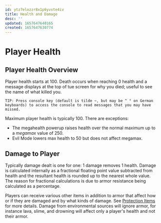 ```yaml
---
id: ytz7elozzr8x1p6yvxte4iv
title: Health and Damage
desc: ''
updated: 1657647640165
created: 1657647630774
---
```

# Player Health
## Player Health Overview
Player health starts at 100.  Death occurs when reaching 0 health and a message displays at the top of tue screen for why you died; useful to see the name of what killed you.

`TIP: Press console key (default is tilde ~, but may be ^ ° on German keyboards) to access the console to read messages that you may have missed.`

Maximum player health is typically 100.  There are exceptions:
* The megahealth powerup raises health over the normal maximum up to a _megamax_ value of 250.
* Evil Mode lowers max health to 50 but does not affect megamax.

## Damage to Player
Typically damage dealt is one for one:  1 damage removes 1 health.  Damage is calculated internally as a fractional floating point value subtracted from health and the resultant health is rounded up to the nearest whole value. The reason for fractional calculations is due to armor resistance being calculated as a percentage.

Players can receive various other items in addition to armor that affect how or if they are damaged and by what kinds of damage.  See [Protection Items](https://github.com/JosiahJack/KeepModReadme/wiki/Items:-Protection) for more details.  Damage from environmental sources will ignore armor, for instance lava, slime, and drowning will affect only a player's health and not their armor.
